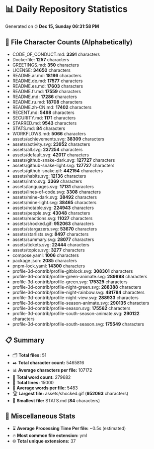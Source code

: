 # 📊 Daily Repository Statistics
Generated on ⏰ **Dec 15, Sunday 06:31:58 PM**

## 📂 File Character Counts (Alphabetically)
- CODE_OF_CONDUCT.md: **3391** characters
- Dockerfile: **1257** characters
- GREETINGS.md: **350** characters
- LICENSE: **34650** characters
- README.ar.md: **18196** characters
- README.de.md: **17577** characters
- README.es.md: **17603** characters
- README.fr.md: **17559** characters
- README.md: **17286** characters
- README.ru.md: **18708** characters
- README.zh-CN.md: **17402** characters
- RECENT.md: **5498** characters
- SECURITY.md: **1171** characters
- STARRED.md: **9543** characters
- STATS.md: **84** characters
- WORKFLOWS.md: **5066** characters
- assets/achievements.svg: **38309** characters
- assets/activity.svg: **23952** characters
- assets/all.svg: **237254** characters
- assets/default.svg: **42017** characters
- assets/github-snake-dark.svg: **127727** characters
- assets/github-snake-light.svg: **127727** characters
- assets/github-snake.gif: **442154** characters
- assets/habits.svg: **12136** characters
- assets/intro.svg: **3369** characters
- assets/languages.svg: **17131** characters
- assets/lines-of-code.svg: **3308** characters
- assets/mine-dark.svg: **38492** characters
- assets/mine-light.svg: **38465** characters
- assets/notable.svg: **224943** characters
- assets/people.svg: **43048** characters
- assets/reactions.svg: **11027** characters
- assets/shocked.gif: **952063** characters
- assets/stargazers.svg: **53670** characters
- assets/starlists.svg: **8497** characters
- assets/summary.svg: **28077** characters
- assets/tickets.svg: **22444** characters
- assets/topics.svg: **3277** characters
- compose.yaml: **1006** characters
- package.json: **2085** characters
- pnpm-lock.yaml: **14300** characters
- profile-3d-contrib/profile-gitblock.svg: **308301** characters
- profile-3d-contrib/profile-green-animate.svg: **289898** characters
- profile-3d-contrib/profile-green.svg: **175325** characters
- profile-3d-contrib/profile-night-green.svg: **288388** characters
- profile-3d-contrib/profile-night-rainbow.svg: **481784** characters
- profile-3d-contrib/profile-night-view.svg: **288933** characters
- profile-3d-contrib/profile-season-animate.svg: **290135** characters
- profile-3d-contrib/profile-season.svg: **175562** characters
- profile-3d-contrib/profile-south-season-animate.svg: **290122** characters
- profile-3d-contrib/profile-south-season.svg: **175549** characters

## 📋 Summary
- 🗂️ **Total files:** 51
- ✒️ **Total character count:** 5465816
- 📊 **Average characters per file:** 107172
- 📝 **Total word count:** 279682
- 🧾 **Total lines:** 15000
- 📐 **Average words per file:** 5483
- 🏆 **Largest file:** assets/shocked.gif (**952063** characters)
- 🥉 **Smallest file:** STATS.md (**84** characters)

## 🌟 Miscellaneous Stats
- ⌛ **Average Processing Time Per file:** ~0.5s (estimated)
- 🔥 **Most common file extension:** yml
- 🌐 **Total unique extensions:** 37
